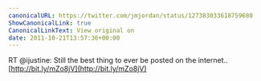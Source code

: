 ```yaml
---
canonicalURL: https://twitter.com/jmjordan/status/127383033618759680
ShowCanonicalLink: true
CanonicalLinkText: View original on
date: 2011-10-21T13:57:36+00:00
---
```

RT @ijustine: Still the best thing to ever be posted on the internet.. [http://bit.ly/mZo8jV](http://bit.ly/mZo8jV)